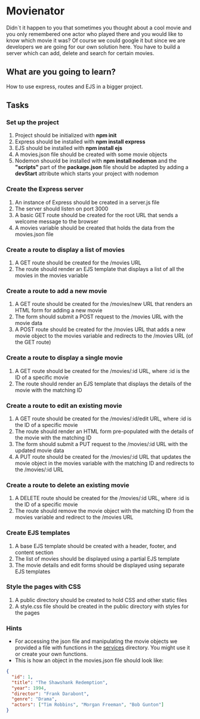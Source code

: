 # Movienator

Didn`t it happen to you that sometimes you thought about a cool movie and you only remembered one actor who played there and you would like to know which movie it was? Of course we could google it but since we are developers we are going for our own solution here.
You have to build a server which can add, delete and search for certain movies.

## What are you going to learn?

How to use express, routes and EJS in a bigger project.

## Tasks

### Set up the project
1. Project should be initialized with __npm init__
2. Express should be installed with __npm install express__
3. EJS should be installed with __npm install ejs__
4. A movies.json file should be created with some movie objects
5. Nodemon shouold be installed with __npm install nodemon__ and the __"scripts"__ part of the __package.json__ file should be adapted by adding a __devStart__ attribute which starts your project with nodemon

### Create the Express server
1. An instance of Express should be created in a server.js file
2. The server should listen on port 3000
3. A basic GET route should be created for the root URL that sends a welcome message to the browser
4. A movies variable should be created that holds the data from the movies.json file

### Create a route to display a list of movies

1. A GET route should be created for the /movies URL
2. The route should render an EJS template that displays a list of all the movies in the movies variable

### Create a route to add a new movie
1. A GET route should be created for the /movies/new URL that renders an HTML form for adding a new movie
2. The form should submit a POST request to the /movies URL with the movie data
3. A POST route should be created for the /movies URL that adds a new movie object to the movies variable and redirects to the /movies URL (of the GET route)

### Create a route to display a single movie
1. A GET route should be created for the /movies/:id URL, where :id is the ID of a specific movie
2. The route should render an EJS template that displays the details of the movie with the matching ID

### Create a route to edit an existing movie

1. A GET route should be created for the /movies/:id/edit URL, where :id is the ID of a specific movie
2. The route should render an HTML form pre-populated with the details of the movie with the matching ID
3. The form should submit a PUT request to the /movies/:id URL with the updated movie data
4. A PUT route should be created for the /movies/:id URL that updates the movie object in the movies variable with the matching ID and redirects to the /movies/:id URL

### Create a route to delete an existing movie
1. A DELETE route should be created for the /movies/:id URL, where :id is the ID of a specific movie
2. The route should remove the movie object with the matching ID from the movies variable and redirect to the /movies URL

### Create EJS templates
1. A base EJS template should be created with a header, footer, and content section
2. The list of movies should be displayed using a partial EJS template
3. The movie details and edit forms should be displayed using separate EJS templates

### Style the pages with CSS
1. A public directory should be created to hold CSS and other static files
2. A style.css file should be created in the public directory with styles for the pages

### Hints
* For accessing the json file and manipulating the movie objects we provided a file with functions in the [services](./services) directory. You might use it or create your own functions.
* This is how an object in the movies.json file should look like:  

```json
{
  "id": 1,
  "title": "The Shawshank Redemption",
  "year": 1994,
  "director": "Frank Darabont",
  "genre": "Drama",
  "actors": ["Tim Robbins", "Morgan Freeman", "Bob Gunton"]
}
```